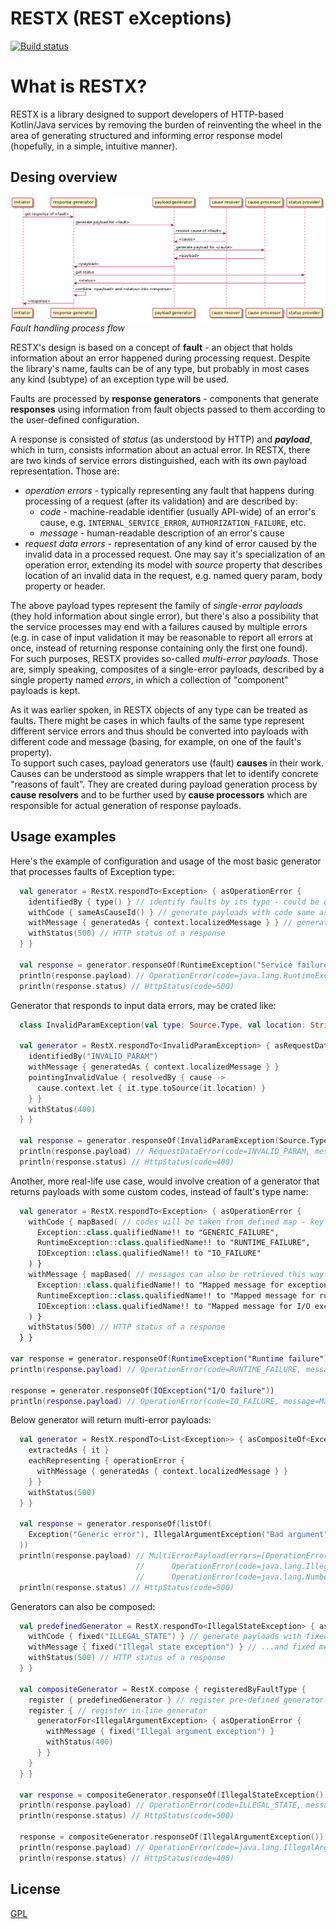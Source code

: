 # RESTX (REST eXceptions)

[![Build status][build glyph]][github actions]

# What is RESTX?

RESTX is a library designed to support developers of HTTP-based Kotlin/Java services by removing the burden of reinventing the wheel
in the area of generating structured and informing error response model (hopefully, in a simple, intuitive manner).

## Desing overview

![general flow diagram]  
_Fault handling process flow_

RESTX's design is based on a concept of **fault** - an object that holds information about an error happened during processing request. Despite
the library's name, faults can be of any type, but probably in most cases any kind (subtype) of an exception type will be used.

Faults are processed by **response generators** - components that generate **responses** using information from fault objects passed to them
according to the user-defined configuration.

A response is consisted of _status_ (as understood by HTTP) and **_payload_**, which in turn, consists information about an actual error.
In RESTX, there are two kinds of service errors distinguished, each with its own payload representation. Those are:
- _operation errors_ - typically representing any fault that happens during processing of a request (after its validation) and 
are described by:
  - _code_ - machine-readable identifier (usually API-wide) of an error's cause, e.g. `INTERNAL_SERVICE_ERROR`, `AUTHORIZATION_FAILURE`, etc.
  - _message_ - human-readable description of an error's cause
- _request data errors_ - representation of any kind of error caused by the invalid data in a processed request. One may say it's
specialization of an operation error, extending its model with _source_ property that describes location of an invalid data in the request, 
e.g. named query param, body property or header.

The above payload types represent the family of _single-error payloads_ (they hold information about single error), but there's also 
a possibility that the service processes may end with a failures caused by multiple errors (e.g. in case of input validation it may be 
reasonable to report all errors at once, instead of returning response containing only the first one found).  
For such purposes, RESTX provides so-called _multi-error payloads_. Those are, simply speaking, composites of a single-error payloads, 
described by a single property named _errors_, in which a collection of "component" payloads is kept.

As it was earlier spoken, in RESTX objects of any type can be treated as faults. There might be cases in which faults of the same type 
represent different service errors and thus should be converted into payloads with different code and message (basing, for example, on one of 
the fault's property).  
To support such cases, payload generators use (fault) **causes** in their work. Causes can be understood as simple wrappers that let to 
identify concrete "reasons of fault". They are created during payload generation process by **cause resolvers** and to be further used by 
**cause processors** which are responsible for actual generation of response payloads.

## Usage examples

Here's the example of configuration and usage of the most basic generator that processes faults of Exception type:

```kotlin
  val generator = RestX.respondTo<Exception> { asOperationError {
    identifiedBy { type() } // identify faults by its type - could be omitted, as it's a default behavior
    withCode { sameAsCauseId() } // generate payloads with code same as fault's identifier - could be omitted, as it's a default behavior
    withMessage { generatedAs { context.localizedMessage } } // generate payloads with exception message 
    withStatus(500) // HTTP status of a response
  } }
  
  val response = generator.responseOf(RuntimeException("Service failure"))
  println(response.payload) // OperationError(code=java.lang.RuntimeException, message=Service failure)
  println(response.status) // HttpStatus(code=500)
```

Generator that responds to input data errors, may be crated like:

```kotlin
  class InvalidParamException(val type: Source.Type, val location: String, message: String) : RuntimeException(message)
  
  val generator = RestX.respondTo<InvalidParamException> { asRequestDataError {
    identifiedBy("INVALID_PARAM")
    withMessage { generatedAs { context.localizedMessage } }
    pointingInvalidValue { resolvedBy { cause ->
      cause.context.let { it.type.toSource(it.location) }
    } }
    withStatus(400)
  } }
  
  val response = generator.responseOf(InvalidParamException(Source.Type.QUERY, "queryParam1", "Invalid value"))
  println(response.payload) // RequestDataError(code=INVALID_PARAM, message=Invalid value, source=Source(type=QUERY, location=queryParam1))
  println(response.status) // HttpStatus(code=400)
```

Another, more real-life use case, would involve creation of a generator that returns payloads with some custom codes, instead of
fault's type name:

```kotlin
  val generator = RestX.respondTo<Exception> { asOperationError {
    withCode { mapBased( // codes will be taken from defined map - key == fault id (type name, as defined above)
      Exception::class.qualifiedName!! to "GENERIC_FAILURE",
      RuntimeException::class.qualifiedName!! to "RUNTIME_FAILURE",
      IOException::class.qualifiedName!! to "IO_FAILURE"
    ) }
    withMessage { mapBased( // messages can also be retrieved this way
      Exception::class.qualifiedName!! to "Mapped message for exception",
      RuntimeException::class.qualifiedName!! to "Mapped message for runtime exception",
      IOException::class.qualifiedName!! to "Mapped message for I/O exception"
    ) }
    withStatus(500) // HTTP status of a response
  } }

var response = generator.responseOf(RuntimeException("Runtime failure"))
println(response.payload) // OperationError(code=RUNTIME_FAILURE, message=Mapped message for runtime exception)

response = generator.responseOf(IOException("I/O failure"))
println(response.payload) // OperationError(code=IO_FAILURE, message=Mapped message for I/O exception)
```

Below generator will return multi-error payloads:

```kotlin
  val generator = RestX.respondTo<List<Exception>> { asCompositeOf<Exception> {
    extractedAs { it }
    eachRepresenting { operationError {
      withMessage { generatedAs { context.localizedMessage } }
    } }
    withStatus(500)
  } }
  
  val response = generator.responseOf(listOf(
    Exception("Generic error"), IllegalArgumentException("Bad argument"), NumberFormatException("Wrong number")
  ))
  println(response.payload) // MultiErrorPayload(errors=[OperationError(code=java.lang.Exception, message=Generic error), 
                            //      OperationError(code=java.lang.IllegalArgumentException, message=Bad argument), 
                            //      OperationError(code=java.lang.NumberFormatException, message=Wrong number)])
  println(response.status) // HttpStatus(code=500)
```

Generators can also be composed:

```kotlin
  val predefinedGenerator = RestX.respondTo<IllegalStateException> { asOperationError {
    withCode { fixed("ILLEGAL_STATE") } // generate payloads with fixed code...
    withMessage { fixed("Illegal state exception") } // ...and fixed message as well
    withStatus(500) // HTTP status of a response
  } }
  
  val compositeGenerator = RestX.compose { registeredByFaultType {
    register { predefinedGenerator } // register pre-defined generator
    register { // register in-line generator
      generatorFor<IllegalArgumentException> { asOperationError {
        withMessage { fixed("Illegal argument exception") }
        withStatus(400)
      } }
    }
  } }
  
  var response = compositeGenerator.responseOf(IllegalStateException())
  println(response.payload) // OperationError(code=ILLEGAL_STATE, message=Illegal state exception)
  println(response.status) // HttpStatus(code=500)
  
  response = compositeGenerator.responseOf(IllegalArgumentException())
  println(response.payload) // OperationError(code=java.lang.IllegalArgumentException, message=Illegal argument exception)
  println(response.status) // HttpStatus(code=400)
```

## License

[GPL](./LICENSE)

<!-- References -->
[build glyph]: https://github.com/dwachura/restx/actions/workflows/master-ci.yml/badge.svg?branch=master
[github actions]: https://github.com/dwachura/restx/actions/workflows/master-ci.yml
[general flow diagram]: ./.docs/assets/general-flow-diagram.png "flow diagram"
